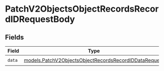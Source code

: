 # PatchV2ObjectsObjectRecordsRecordIDRequestBody


## Fields

| Field                                                                                                                | Type                                                                                                                 | Required                                                                                                             | Description                                                                                                          |
| -------------------------------------------------------------------------------------------------------------------- | -------------------------------------------------------------------------------------------------------------------- | -------------------------------------------------------------------------------------------------------------------- | -------------------------------------------------------------------------------------------------------------------- |
| `data`                                                                                                               | [models.PatchV2ObjectsObjectRecordsRecordIDDataRequest](../models/patchv2objectsobjectrecordsrecordiddatarequest.md) | :heavy_check_mark:                                                                                                   | N/A                                                                                                                  |